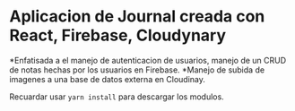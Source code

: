 # Aplicacion de Journal creada con React, Firebase, Cloudynary
*Enfatisada a el manejo de autenticacion de usuarios, manejo de un CRUD de notas hechas por los usuarios en Firebase.
*Manejo de subida de imagenes a una base de datos externa en Cloudinay.

Recuardar usar ```yarn install``` para descargar los modulos.